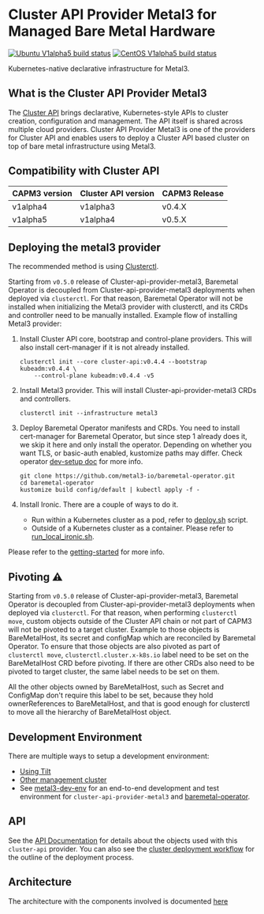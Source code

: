 # Cluster API Provider Metal3 for Managed Bare Metal Hardware

[![Ubuntu V1alpha5 build status](https://jenkins.nordix.org/view/Airship/job/airship_master_v1a5_integration_test_ubuntu/badge/icon?subject=Ubuntu%20E2E%20V1alpha5)](https://jenkins.nordix.org/view/Airship/job/airship_master_v1a5_integration_test_ubuntu/)
[![CentOS V1alpha5 build status](https://jenkins.nordix.org/view/Airship/job/airship_master_v1a5_integration_test_centos/badge/icon?subject=CentOS%20E2E%20V1alpha5)](https://jenkins.nordix.org/view/Airship/job/airship_master_v1a5_integration_test_centos/)

Kubernetes-native declarative infrastructure for Metal3.

## What is the Cluster API Provider Metal3

The [Cluster API](https://github.com/kubernetes-sigs/cluster-api/) brings declarative,
Kubernetes-style APIs to cluster creation, configuration and management. The API
itself is shared across multiple cloud providers. Cluster API Provider Metal3 is
one of the providers for Cluster API and enables users to deploy a Cluster API based
cluster on top of bare metal infrastructure using Metal3.

## Compatibility with Cluster API

| CAPM3 version | Cluster API version | CAPM3 Release |
|---------------|---------------------|---------------|
| v1alpha4      | v1alpha3            | v0.4.X        |
| v1alpha5      | v1alpha4            | v0.5.X        |

## Deploying the metal3 provider

The recommended method is using
[Clusterctl](https://main.cluster-api.sigs.k8s.io/clusterctl/overview.html).

Starting from `v0.5.0` release of Cluster-api-provider-metal3, Baremetal Operator is decoupled
from Cluster-api-provider-metal3 deployments when deployed via `clusterctl`. For that reason,
Baremetal Operator will not be installed when initializing the Metal3 provider with clusterctl,
and its CRDs and controller need to be manually installed. Example flow of installing Metal3
provider:

1. Install Cluster API core, bootstrap and control-plane providers. This will also install
  cert-manager if it is not already installed.

    ```shell
    clusterctl init --core cluster-api:v0.4.4 --bootstrap kubeadm:v0.4.4 \
        --control-plane kubeadm:v0.4.4 -v5
    ```

1. Install Metal3 provider. This will install Cluster-api-provider-metal3 CRDs and controllers.

    ```shell
    clusterctl init --infrastructure metal3
    ```

1. Deploy Baremetal Operator manifests and CRDs. You need to install cert-manager for Baremetal Operator,
  but since step 1 already does it, we skip it here and only install the operator. Depending on
  whether you want TLS, or basic-auth enabled, kustomize paths may differ. Check operator [dev-setup doc](https://github.com/metal3-io/baremetal-operator/blob/master/docs/dev-setup.md)
  for more info.

    ```shell
    git clone https://github.com/metal3-io/baremetal-operator.git
    cd baremetal-operator
    kustomize build config/default | kubectl apply -f -
    ```

1. Install Ironic. There are a couple of ways to do it.
    - Run within a Kubernetes cluster as a pod, refer to [deploy.sh](https://github.com/metal3-io/baremetal-operator/blob/master/tools/deploy.sh)
      script.
    - Outside of a Kubernetes cluster as a container. Please refer to [run_local_ironic.sh](https://github.com/metal3-io/baremetal-operator/blob/master/tools/run_local_ironic.sh).

Please refer to the [getting-started](docs/getting-started.md) for more info.

## Pivoting ⚠️

Starting from `v0.5.0` release of Cluster-api-provider-metal3, Baremetal Operator is decoupled
from Cluster-api-provider-metal3 deployments when deployed via `clusterctl`. For that reason,
when performing `clusterctl move`, custom objects outside of the Cluster API chain or not part
of CAPM3 will not be pivoted to a target cluster. Example to those objects is BareMetalHost, its
secret and configMap which are reconciled by Baremetal Operator. To ensure that those objects are
also pivoted as part of `clusterctl move`, `clusterctl.cluster.x-k8s.io` label need to be set
on the BareMetalHost CRD before pivoting. If there are other CRDs also need to be pivoted to target
cluster, the same label needs to be set on them.

All the other objects owned by BareMetalHost, such as Secret and ConfigMap don't require this
label to be set, because they hold ownerReferences to BareMetalHost, and that is good enough
for clusterctl to move all the hierarchy of BareMetalHost object.

## Development Environment

There are multiple ways to setup a development environment:

- [Using Tilt](docs/dev-setup.md#tilt-development-environment)
- [Other management cluster](docs/dev-setup.md#development-using-Kind-or-Minikube)
- See [metal3-dev-env](https://github.com/metal3-io/metal3-dev-env) for an
  end-to-end development and test environment for
  `cluster-api-provider-metal3` and
  [baremetal-operator](https://github.com/metal3-io/baremetal-operator).

## API

See the [API Documentation](docs/api.md) for details about the objects used with
this `cluster-api` provider. You can also see the [cluster deployment
workflow](docs/deployment_workflow.md) for the outline of the
deployment process.

## Architecture

The architecture with the components involved is documented [here](docs/architecture.md)
